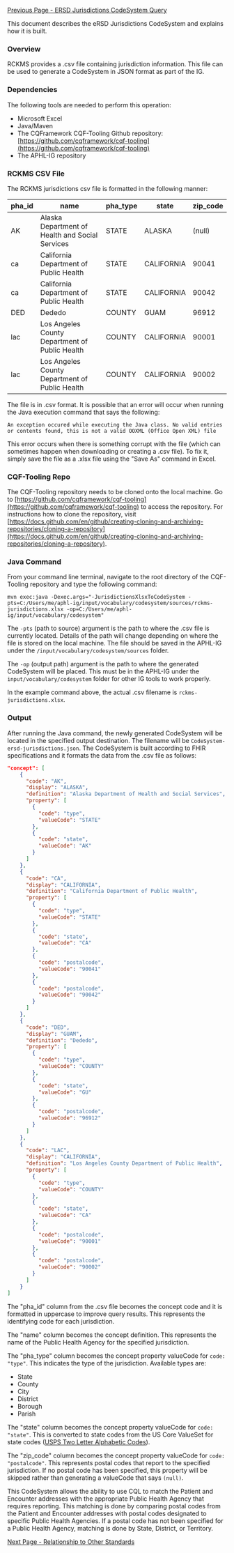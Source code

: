 [Previous Page - ERSD Jurisdictions CodeSystem Query](ersd_jurisdictions_codesystem_query.html)

This document describes the eRSD Jurisdictions CodeSystem and explains how it is built.

### Overview

RCKMS provides a .csv file containing jurisdiction information.  This file can be used to generate a CodeSystem in JSON format as part of the IG.

### Dependencies

The following tools are needed to perform this operation:
* Microsoft Excel
* Java/Maven
* The CQFramework CQF-Tooling Github repository: [https://github.com/cqframework/cqf-tooling](https://github.com/cqframework/cqf-tooling)
* The APHL-IG repository

### RCKMS CSV File

The RCKMS jurisdictions csv file is formatted in the following manner:  

pha_id | name | pha_type | state | zip_code
------ | ---- | -------- | ----- | --------
AK | Alaska Department of Health and Social Services | STATE | ALASKA | (null)
ca | California Department of Public Health | STATE | CALIFORNIA | 90041
ca | California Department of Public Health | STATE | CALIFORNIA | 90042
DED | Dededo | COUNTY | GUAM | 96912
lac | Los Angeles County Department of Public Health | COUNTY | CALIFORNIA | 90001
lac | Los Angeles County Department of Public Health | COUNTY | CALIFORNIA | 90002

The file is in .csv format.  It is possible that an error will occur when running the Java execution command that says the following:

```
An exception occured while executing the Java class. No valid entries or contents found, this is not a valid OOXML (Office Open XML) file
```

This error occurs when there is something corrupt with the file (which can sometimes happen when downloading or creating a .csv file).  To fix it, simply save the file as a .xlsx file using the "Save As" command in Excel.

### CQF-Tooling Repo

The CQF-Tooling repository needs to be cloned onto the local machine.  Go to [https://github.com/cqframework/cqf-tooling](https://github.com/cqframework/cqf-tooling) to access the repository.  For instructions how to clone the repository, visit [https://docs.github.com/en/github/creating-cloning-and-archiving-repositories/cloning-a-repository](https://docs.github.com/en/github/creating-cloning-and-archiving-repositories/cloning-a-repository).

### Java Command

From your command line terminal, navigate to the root directory of the CQF-Tooling repository and type the following command:

```
mvn exec:java -Dexec.args="-JurisdictionsXlsxToCodeSystem -pts=C:/Users/me/aphl-ig/input/vocabulary/codesystem/sources/rckms-jurisdictions.xlsx -op=C:/Users/me/aphl-ig/input/vocabulary/codesystem"
```

The `-pts` (path to source) argument is the path to where the .csv file is currently located.  Details of the path will change depending on where the file is stored on the local machine.  The file should be saved in the  APHL-IG under the `/input/vocabulary/codesystem/sources` folder.

The `-op` (output path) argument is the path to where the generated CodeSystem will be placed.  This must be in the APHL-IG under the `input/vocabulary/codesystem` folder for other IG tools to work properly.

In the example command above, the actual .csv filename is `rckms-jurisdictions.xlsx`.

### Output

After running the Java command, the newly generated CodeSystem will be located in the specified output destination.  The filename will be `CodeSystem-ersd-jurisdictions.json`.  The CodeSystem is built according to FHIR specifications and it formats the data from the .csv file as follows:

```json
"concept": [
    {
      "code": "AK",
      "display": "ALASKA",
      "definition": "Alaska Department of Health and Social Services",
      "property": [
        {
          "code": "type",
          "valueCode": "STATE"
        },
        {
          "code": "state",
          "valueCode": "AK"
        }
      ]
    },
    {
      "code": "CA",
      "display": "CALIFORNIA",
      "definition": "California Department of Public Health",
      "property": [
        {
          "code": "type",
          "valueCode": "STATE"
        },
        {
          "code": "state",
          "valueCode": "CA"
        },
        {
          "code": "postalcode",
          "valueCode": "90041"
        },
        {
          "code": "postalcode",
          "valueCode": "90042"
        }
      ]
    },
    {
      "code": "DED",
      "display": "GUAM",
      "definition": "Dededo",
      "property": [
        {
          "code": "type",
          "valueCode": "COUNTY"
        },
        {
          "code": "state",
          "valueCode": "GU"
        },
        {
          "code": "postalcode",
          "valueCode": "96912"
        }
      ]
    },
    {
      "code": "LAC",
      "display": "CALIFORNIA",
      "definition": "Los Angeles County Department of Public Health",
      "property": [
        {
          "code": "type",
          "valueCode": "COUNTY"
        },
        {
          "code": "state",
          "valueCode": "CA"
        },
        {
          "code": "postalcode",
          "valueCode": "90001"
        },
        {
          "code": "postalcode",
          "valueCode": "90002"
        }
      ]
    }
]
```

The "pha_id" column from the .csv file becomes the concept code and it is formatted in uppercase to improve query results.  This represents the identifying code for each jurisdiction.

The "name" column becomes the concept definition.  This represents the name of the Public Health Agency for the specified jurisdiction.

The "pha_type" column becomes the concept property valueCode for `code: "type"`.  This indicates the type of the jurisdiction.  Available types are:
* State
* County
* City
* District
* Borough
* Parish

The "state" column becomes the concept property valueCode for `code: "state"`.  This is converted to state codes from the US Core ValueSet for state codes ([USPS Two Letter Alphabetic Codes](http://hl7.org/fhir/us/core/ValueSet-us-core-usps-state.html)).

The "zip_code" column becomes the concept property valueCode for `code: "postalcode"`.  This represents postal codes that report to the specified jurisdiction. If no postal code has been specified, this property will be skipped rather than generating a valueCode that says `(null)`.

This CodeSystem allows the ability to use CQL to match the Patient and Encounter addresses with the appropriate Public Health Agency that requires reporting.  This matching is done by comparing postal codes from the Patient and Encounter addresses with postal codes designated to specific Public Health Agencies.  If a postal code has not been specified for a Public Health Agency, matching is done by State, District, or Territory.

[Next Page - Relationship to Other Standards](relationship_to_other_standards.html)